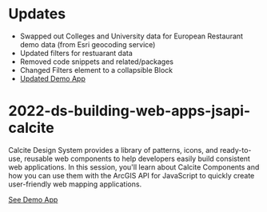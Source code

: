 # Updates
- Swapped out Colleges and University data for European Restaurant demo data (from Esri geocoding service)
- Updated filters for restuarant data
- Removed code snippets and related/packages
- Changed Filters element to a collapsible Block
- [Updated Demo App](https://www.eichcorp.com/calcite-gis-viewer/)

# 2022-ds-building-web-apps-jsapi-calcite
Calcite Design System provides a library of patterns, icons, and ready-to-use, reusable web components to help developers easily build consistent web applications. In this session, you'll learn about Calcite Components and how you can use them with the ArcGIS API for JavaScript to quickly create user-friendly web mapping applications.

[See Demo App](https://driskull.github.io/2022-ds-building-web-apps-jsapi-calcite/)
